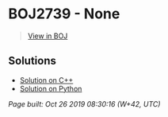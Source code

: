 # BOJ2739 - None

> [View in BOJ](https://www.acmicpc.net/problem/2739)

## Solutions
- [Solution on C++](2739%20구구단.cpp)
- [Solution on Python](2739.py)


_Page built: Oct 26 2019 08:30:16 (W+42, UTC)_
